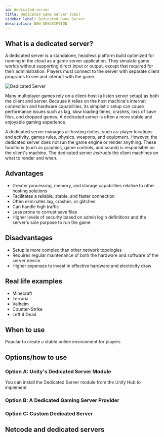 ```yaml
---
id: dedicated-server
title: Dedicated Game Server (DGS)
sidebar_label: Dedicated Game Server
description: NEW DESCRIPTION
---
```


## What is a dedicated server?

A dedicated server is a standalone, headless platform build optimized for running in the cloud as a game server application. They simulate game worlds without supporting direct input or output, except that required for their administration. Players must connect to the server with separate client programs to see and interact with the game.

![Dedicated Server](/img/ded_server.png)

Many multiplayer games rely on a client-host (a listen server setup) as both the client and server. Because it relies on the host machine's internet connection and hardware capabilities, its simplistic setup can cause performance issues such as lag, slow loading times, crashes, loss of save files, and dropped games. A dedicated server is often a more stable and enjoyable gaming experience.

A dedicated server manages all hosting duties, such as: player locations and activity, games rules, physics, weapons, and equipment. However, the dedicated server does not run the game engine or render anything. These functions (such as graphics, game controls, and sound) is responsible on the client's machine. The dedicated server _instructs_ the client machines on what to render and when.

## Advantages

* Greater processing, memory, and storage capabilities relative to other hosting solutions
* Facilitates a reliable, stable, and faster connection
* Often eliminates lag, crashes, or glitches
* Can handle high traffic
* Less prone to corrupt save files
* Higher levels of security based on admin login definitions and the server's sole purpose to run the game

## Disadvantages

* Setup is more complex than other network topologies
* Requires regular maintenance of both the hardware and software of the server device
* Higher expenses to invest in effective hardware and electricity draw

## Real life examples

* Minecraft
* Terraria
* Valheim
* Counter-Strike
* Left 4 Dead

## When to use

Popular to create a stable online environment for players

## Options/how to use

### Option A: Unity's Dedicated Server Module

You can install the Dedicated Server module from the Unity Hub to implement

### Option B: A Dedicated Gaming Server Provider

### Option C: Custom Dedicated Server

## Netcode and dedicated servers
